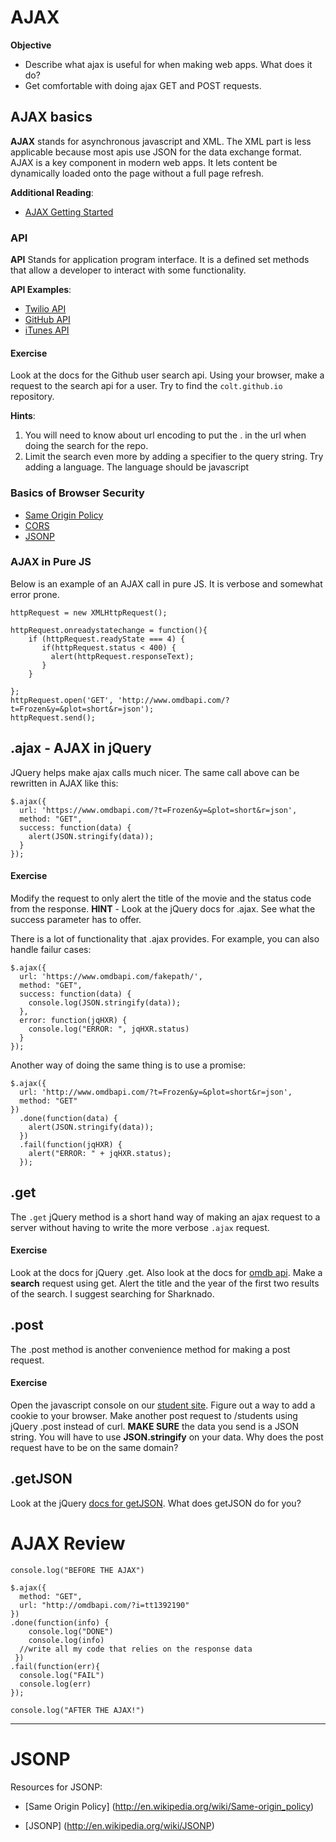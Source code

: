 
# AJAX

__Objective__

* Describe what ajax is useful for when making web apps.  What does it do?
* Get comfortable with doing ajax GET and POST requests.

## AJAX basics

__AJAX__ stands for asynchronous javascript and XML.  The XML part is less applicable because most apis use JSON for the data exchange format.  AJAX is a key component in modern web apps.  It lets content be dynamically loaded onto the page without a full page refresh.

__Additional Reading__:

* [AJAX Getting Started](https://developer.mozilla.org/en-US/docs/AJAX/Getting_Started)

### API

__API__ Stands for application program interface.  It is a defined set methods that allow a developer to interact with some functionality.

__API Examples__:

* [Twilio API](https://www.twilio.com/api)
* [GitHub API](https://developer.github.com/v3/)
* [iTunes API](https://www.apple.com/itunes/affiliates/resources/documentation/itunes-store-web-service-search-api.html)

#### Exercise

Look at the docs for the Github user search api.  Using your browser, make a request to the search api for a user.  Try to find the ```colt.github.io``` repository.

__Hints__:

1. You will need to know about url encoding to put the . in the url when doing the search for the repo. 
2. Limit the search even more by adding a specifier to the query string.  Try adding a language.  The language should be javascript

### Basics of Browser Security

* [Same Origin Policy](https://developer.mozilla.org/en-US/docs/Web/Security/Same-origin_policy)
* [CORS](https://developer.mozilla.org/en-US/docs/Web/HTTP/Access_control_CORS)
* [JSONP](http://en.wikipedia.org/wiki/JSONP)

### AJAX in Pure JS

Below is an example of an AJAX call in pure JS.  It is verbose and somewhat error prone.

```
httpRequest = new XMLHttpRequest();

httpRequest.onreadystatechange = function(){
    if (httpRequest.readyState === 4) {
       if(httpRequest.status < 400) {
         alert(httpRequest.responseText);
       }
    }
    
};
httpRequest.open('GET', 'http://www.omdbapi.com/?t=Frozen&y=&plot=short&r=json');
httpRequest.send();
```

## .ajax - AJAX in jQuery

JQuery helps make ajax calls much nicer. The same call above can be rewritten in AJAX like this:

```
$.ajax({
  url: 'https://www.omdbapi.com/?t=Frozen&y=&plot=short&r=json',
  method: "GET",
  success: function(data) {
    alert(JSON.stringify(data));
  }
});
```

#### Exercise

Modify the request to only alert the title of the movie and the status code from the response. __HINT__ - Look at the jQuery docs for .ajax.  See what the success parameter has to offer.

There is a lot of functionality that .ajax provides.  For example, you can also handle failur cases:

```
$.ajax({
  url: 'https://www.omdbapi.com/fakepath/',
  method: "GET",
  success: function(data) {
    console.log(JSON.stringify(data));
  },
  error: function(jqHXR) {
    console.log("ERROR: ", jqHXR.status)
  }
});
```
Another way of doing the same thing is to use a promise:


```
$.ajax({
  url: 'http://www.omdbapi.com/?t=Frozen&y=&plot=short&r=json',
  method: "GET"
})
  .done(function(data) {
    alert(JSON.stringify(data));
  })
  .fail(function(jqHXR) {
    alert("ERROR: " + jqHXR.status);
  });

```

## .get

The ```.get``` jQuery method is a short hand way of making an ajax request to a server without having to write the more verbose ```.ajax``` request.

#### Exercise
Look at the docs for jQuery .get.  Also look at the docs for [omdb api](http://omdbapi.com/).  Make a __search__ request using get.  Alert the title and the year  of the first two results of the search.  I suggest searching for Sharknado.

## .post

The .post method is another convenience method for making a post request.  

#### Exercise

Open the javascript console on our [student site](https://pacific-stream-1533.herokuapp.com/).  Figure out a way to add a cookie to your browser.  Make another post request to /students using jQuery .post instead of curl. __MAKE SURE__ the data you send is a JSON string.  You will have to use __JSON.stringify__ on your data.  Why does the post request have to be on the same domain?

## .getJSON

Look at the jQuery [docs for getJSON](http://api.jquery.com/jquery.getjson/). What does getJSON do for you? 

# AJAX Review

```
console.log("BEFORE THE AJAX")

$.ajax({
  method: "GET",
  url: "http://omdbapi.com/?i=tt1392190"
})
.done(function(info) {
    console.log("DONE")
    console.log(info)
  //write all my code that relies on the response data
 })
.fail(function(err){
  console.log("FAIL")
  console.log(err)
});

console.log("AFTER THE AJAX!")
```
-------------------------
# JSONP

Resources for JSONP:

* [Same Origin Policy] (http://en.wikipedia.org/wiki/Same-origin_policy)

* [JSONP] (http://en.wikipedia.org/wiki/JSONP)
